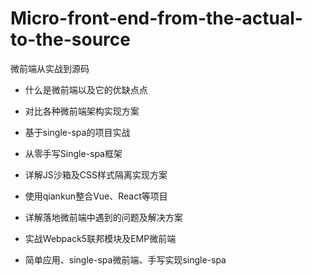 # Micro-front-end-from-the-actual-to-the-source
微前端从实战到源码 

- 什么是微前端以及它的优缺点点
- 对比各种微前端架构实现方案
- 基于single-spa的项目实战
- 从零手写Single-spa框架
- 详解JS沙箱及CSS样式隔离实现方案
- 使用qiankun整合Vue、React等项目
- 详解落地微前端中遇到的问题及解决方案
- 实战Webpack5联邦模块及EMP微前端

- 简单应用、single-spa微前端、手写实现single-spa
